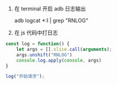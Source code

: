 1. 在 terminal 开启 adb 日志输出

    adb logcat *:I | grep "RNLOG"   

2. 在 js 代码中打日志

```js
const log = function() {
    let args = [].slice.call(arguments);
    args.unshift("RNLOG")
    console.log.apply(console, args)
}

log("开始请求");
```   
